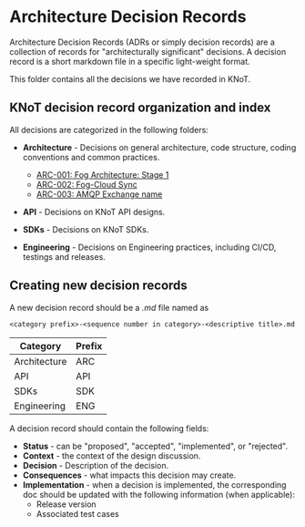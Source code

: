 # Architecture Decision Records

Architecture Decision Records (ADRs or simply decision records) are a collection of records for "architecturally significant" decisions. A decision record is a short markdown file in a specific light-weight format.

This folder contains all the decisions we have recorded in KNoT.

## KNoT decision record organization and index
All decisions are categorized in the following folders:
* **Architecture** - Decisions on general architecture, code structure, coding conventions and common practices.

    - [ARC-001: Fog Architecture: Stage 1](./architecture/ARC-001-fog-architecture-stage-1.md)
    - [ARC-002: Fog-Cloud Sync](./architecture/ARC-002-fog-cloud-sync.md)
    - [ARC-003: AMQP Exchange name](./architecture/ARC-003-amqp-exc-name.md)

* **API** - Decisions on KNoT API designs.

* **SDKs** - Decisions on KNoT SDKs.

* **Engineering** - Decisions on Engineering practices, including CI/CD, testings and releases.

## Creating new decision records
A new decision record should be a _.md_ file named as
```
<category prefix>-<sequence number in category>-<descriptive title>.md
```
|Category|Prefix|
|----|----|
|Architecture|ARC|
|API|API|
|SDKs|SDK|
|Engineering|ENG|

A decision record should contain the following fields:

* **Status** - can be "proposed", "accepted", "implemented", or "rejected".
* **Context** - the context of the design discussion.
* **Decision** - Description of the decision.
* **Consequences** - what impacts this decision may create.
* **Implementation** - when a decision is implemented, the corresponding doc should be updated with the following information (when applicable):
  * Release version
  * Associated test cases